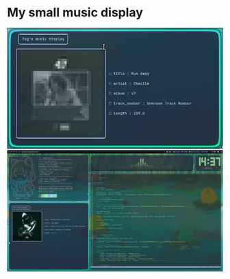 # My small music display
![hehe](https://github.com/TogExe/SmolMusicDisplay/blob/main/image2.png?raw=true)
![on my pc](https://github.com/TogExe/SmolMusicDisplay/blob/main/image.png?raw=true)
